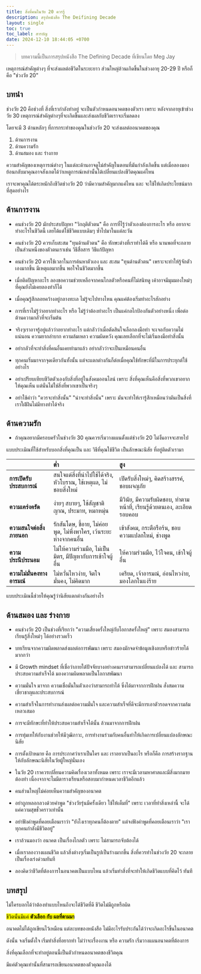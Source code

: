 ```yaml
---
title: สิ่งที่คนในวัย 20 ควรรู้
description: สรุปหนังสือ The Deifining Decade
layout: single
toc: true
toc_label: สารบัญ
date: 2024-12-10 18:44:05 +0700
---
```


> บทความนี้เป็นการสรุปหนังสือ The Defining Decade ที่เขียนโดย Meg Jay

เหตุการณ์สำคัญต่างๆ ที่จะส่งผลต่อชีวิตในระยะยาว ส่วนใหญ่ล้วนเกิดขึ้นในช่วงอายุ 20-29 ปี หรือก็คือ "ช่วงวัย 20"

## บทนำ

ช่วงวัย 20 คือช่วงที่ สิ่งที่เรากำลังทำอยู่ จะเป็นตัวกำหนดอนาคตของตัวเรา เพราะ หลังจากอายุเข้าช่วงวัย 30 เหตุการณ์สำคัญต่างๆที่จะเกิดขึ้นและส่งผลกับชีวิตเราจะเริ่มลดลง

โดยจะมี 3 ด้านหลักๆ ที่การกระทำของคุณในช่วงวัย 20 จะส่งผลต่ออนาคตของคุณ

1. ด้านการงาน
2. ด้านความรัก
3. ด้านสมอง และ ร่างกาย

ความสำคัญของเหตุการณ์ต่างๆ ในแต่ละด้านอาจดูไม่สำคัญในตอนที่มันกำลังเกิดขึ้น
แต่เมื่อลองมองย้อนกลับมาคุณอาจสังเกตได้ว่าเหตูการณ์เหล่านั้นได้เปลี่ยนแปลงชีวิตคุณแค่ไหน

เราจะพาคุณได้ตระหนักถึงชีวิตช่วงวัย 20 ว่ามีความสำคัญมากแค่ไหน และ จะใช้ให้เกิดประโยชน์มากที่สุดอย่างไร

## ด้านการงาน

- คนช่วงวัย 20 มักประสบปัญหา "วิกฤติตัวตน" คือ การที่ไรู้ว่าตัวเองต้องการอะไร หรือ อยากจะทำอะไรในชีวิตนี้ เลยได้แต่ใช้ชีวิตแบบเดิมๆ ซ้ำไปมาในแต่ละวัน

- คนช่วงวัย 20 ควรเก็บสะสม "ทุนด้านตัวตน" คือ ทักษะต่างที่เราทำได้ดี หรือ นานพอที่จะกลายเป็นส่วนหนึ่งของตัวตนเราเช่น วิธีสื่อสาร วิธีแก้ปัญหา

- คนช่วงวัย 20 ควรใช้เวลาในการค้นหาตัวเอง และ สะสม "ทุนด้านตัวตน" เพราะจะทำให้รู้จักตัวเองมากขึ้น มีเหตุผลมากขึ้น พอใจในชีวิตมากขึ้น

- เมื่อติดปัญหาอะไร ลองขอความช่วยเหลือจากคนไกลตัวหรือคนที่ไม่สนิทดู เค้าอาจมีมุมมองใหม่ๆ ที่คุณยังไม่เคยลองทำก็ได้

- เมื่อคุณรู้สึกลอยคว้างอยู่กลางทะเล ไม่รู้จะไปทางไหน คุณแค่ต้องเริ่มทำอะไรสักอย่าง

- การที่เราไม่รู้ว่าอยากทำอะไร หรือ ไม่รู้ว่าต้องทำอะไร เป็นแค่กลไกป้องกันตัวอย่างหนึ่ง เพื่อต่อต้านความกลัวที่จะเริ่มต้น

- จริงๆเราอาจรู้อยู่แล้วว่าอยากทำอะไร แต่กลัวว่าเมื่อตัดสินใจเลือกลงมือทำ จะเจอกับความไม่แน่นอน ความยากลำบาก ความล้มเหลว ความผิดหวัง คุณเลยเลือกที่จะไม่เริ่มลงมือทำสิ่งนั้น

- อย่ากลัวที่จะทำสิ่งที่คนอื่นเคยทำมาแล้ว อย่ากลัวว่าจะเป็นเหมือนคนอื่น

- ทุกคนเริ่มมาจากจุดเดียวกันทั้งนั้น แต่จะแตกต่างกันก็ต่อเมื่อคุณใช้ทักษะที่มีในการประยุกต์ใช้อย่างไร

- อย่าเปรียบเทียบชีวิตตัวเองกับสิ่งที่อยู่ในสังคมออนไลน์ เพราะ สิ่งที่คุณเห็นคือสิ่งที่พวกเขาอยากให้คุณเห็น แต่นั่นไม่ใช่สิ่งที่พวกเขาเป็นจริงๆ

- อย่าใช้คำว่า "ควรจะทำสิ่งนั้น" "น่าจะทำสิ่งนั้น" เพราะ มันจะทำให้เรารู้สึกเหมือนว่ามันเป็นสิ่งที่เราใฝ่ฝันไม่มีทางทำได้จริง

## ด้านความรัก

- ถ้าคุณอยากมีครอบครัวในช่วงวัย 30 คุณควรเริ่มวางแผนตั้งแต่ช่วงวัย 20 ไม่งั้นอาจจะสายไป

แบบประเมิณที่ใช้สำหรับบอกสิ่งที่คุณเป็น และ วิธีที่คุณใช้ชีวิต เป็นลักษณะนิสัย ที่อยู่ติดตัวเรามา

|             | ต่ำ | สูง     |
| :---        |    :----    |          :---  |
| **การเปิดรับประสบการณ์**      | สนใจแต่สิ่งที่นำไปใช้ได้จริง, หัวโบราณ, ใช้เหตุผล, ไม่ชอบสิ่งใหม่       | เปิดรับสิ่งใหม่ๆ, คิดสร้างสรรค์, ชอบผจญภัย   |
| **ความเคร่งครัด**   | ง่ายๆ สบายๆ, ใช้สัญชาติญาณ, ประมาท, หมกหมุ่น        | มีวินัย, มีความรับผิดชอบ, ทำตามหน้าที่, เรียนรู้ด้วยตนเอง, ละเอียดรอบคอบ      |
| **ความสนใจต่อสิ่งภายนอก**   | รักสันโดษ, ขี้อาย, ไม่ค่อยพูด, ไม่พึ่งพาใคร, เว้นระยะห่างจากคนอื่น        | เข้าสังคม, กระตือรือร้น, ชอบความแปลกใหม่, ช่างพูด      |
| **ความประนีประนอม**   | ไม่ให้ความร่วมมือ, ไม่เป็นมิตร, มีปัญหากับการเข้าใจผู้อื่น        | ให้ความร่วมมือ, ไว้ใจคน, เข้าใจผู้อื่น      |
| **ความไม่มั่นคงทางอารมณ์**   | ไม่หวั่นไหวง่าย, จิตใจมั่นคง, ไม่คิดมาก        | เครียด, เจ้าอารมณ์, อ่อนไหวง่าย, มองโลกในแง่ร้าย     |

แบบประเมิณนี้ช่วยให้คุณรู้ว่านิสัยแตกต่างกันอย่างไร


## ด้านสมอง และ ร่างกาย

- คนช่วงวัย 20 เป็นช่วงที่เรียกว่า "ความเสี่ยงครั้งใหญ่กับโอกาสครั้งใหญ่" เพราะ สมองสามารถเรียนรู้สิ่งใหม่ๆ ได้อย่างรวดเร็ว 

- บทเรียนจากความผิดพลาดส่งผลต่อการพัฒนา เพราะ สมองมักจดจำข้อมูลเชิงลบหรือข่าวร้ายได้มากกว่า

- มี Growth mindset ที่เชื่อว่าภายใต้ปัจจัยบางอย่างคนเราสามารถเปลี่ยนแปลงได้ และ สามารถประสบความสำเร็จได้ มองความผิดพลาดเป็นโอกาสพัฒนา

- ความมั่นใจ มาจาก ความเชื่อมั่นในตัวเองว่าสามารถทำได้ ซึ่งได้มาจากการฝึกฝน สั่งสมความเชี่ยวชาญและประสบการณ์

- ความสำเร็จในการทำงานส่งผลต่อความมั่นใจ และความสำเร็จที่ดีจะมีการเอาตัวรอดจากความล้มเหลวเสมอ

- การจะมีทักษะที่ทำให้ประสบความสำเร็จได้นั้น ล้วนมาจากการฝึกฝน

- การทุ่มเทให้กับงานช่วยให้มีวุฒิภาวะ, การทำงานร่วมกับคนอื่นทำให้เกิดการเปลี่ยนแปลงลักษณะนิสัย

- การตั้งเป้าหมาย คือ การประกาศว่าเราเป็นใคร และ เราอยากเป็นอะไร หรือก็คือ การสร้างรากฐานให้กับลักษณะนิสัยในวัยผู้ใหญ่นั่นเอง

- ในวัย 20 เราควรเปลี่ยนความคิดเรื่องเวลาทั้งหมด เพราะ เราจะมีเวลามหาศาลและมีสิ่งมากมายต้องทำ เนื่องจากจะไมมีตารางเรียนหรือสอบมากำหนดเวลาชีวิตอีกแล้ว

- คนส่วนใหญ่ไม่ค่อยเห็นความสำคัญของอนาคต

- อย่าถูกหลอกลวงด้วยคำพูด "ช่วงวัยรุ่นมีครั้งเดียว ใช้ให้เต็มที่" เพราะ เวลาที่ทำสิ่งเหล่านี้ จะได้แค่ความสุขชั่วคราวเท่านั้น

- อย่าฟังคำพูดที่คอยเตือนเราว่า "ยังไงเราทุกคนก็ต้องตาย" แต่จงฟังคำพูดที่คอยเตือนเราว่า "เราทุกคนกำลังมีชีวิตอยู่"

- เราล้วนมองว่า อนาคต เป็นเรื่องไกลตัว เพราะ ไม่สามารถจับต้องได้

- เมื่อเราลองวางแผนชีวิต แล้วสิ่งต่างๆเริ่มเป็นรูปเป็นร่างมากขึ้น สิ่งที่ควรทำในช่วงวัย 20 จะกลายเป็นเรื่องเร่งด่วนทันที

- ลองคิดว่าชีวิตที่ต้องการในอนาคตเป็นแบบไหน แล้วเริ่มทำสิ่งที่จะทำให้เกิดชีวิตแบบที่คิดไว้ ทันที

## บทสรุป

ไม่ใครบอกได้ว่าต้องทำแบบไหนถึงจะได้ชีวิตที่ดี ชีวิตไม่มีถูกหรือผิด

<mark>ชีวิตนั้นมีแค่ <strong>ตัวเลือก กับ ผลที่ตามมา</strong></mark>

อนาคตไม่ได้ถูกเขียนไว้เหมือน แต่ละบทของหนังสือ ไม่มีอะไรรับประกันได้ว่าจะเกิดอะไรขึ้นในอนาคต

ดังนั้น จงเริ่มตั้งใจ เริ่มทำสิ่งที่อยากทำ ไม่ว่าจะเรื่องงาน หรือ ความรัก เริ่มวางแผนอนาคตที่ต้องการ

สิ่งที่คุณเลือกที่จะทำอยู่ตอนนี้เป็นตัวกำหนดอนาคตของชีวิตคุณ

มีแค่ตัวคุณเท่านั้นที่สามารถเขียนอนาคตของตัวคุณเองได้